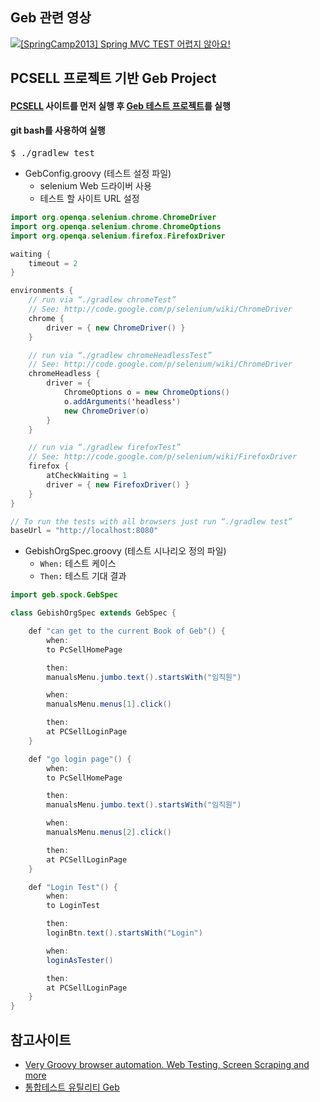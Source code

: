 ## Geb 관련 영상
[![[SpringCamp2013] Spring MVC TEST 어렵지 않아요!](http://img.youtube.com/vi/k_88ADbuJqQ/0.jpg)](https://www.youtube.com/watch?v=k_88ADbuJqQ)

## PCSELL 프로젝트 기반 Geb Project
#### [PCSELL](https://github.com/wooyoung85/pcsell) 사이트를 먼저 실행 후 [Geb 테스트 프로젝트](https://github.com/wooyoung85/pcsell-integration-test)를 실행

#### git bash를 사용하여 실행
<pre>$ ./gradlew test</pre>


- GebConfig.groovy (테스트 설정 파일)
    - selenium Web 드라이버 사용
    - 테스트 할 사이트 URL 설정
```java
import org.openqa.selenium.chrome.ChromeDriver
import org.openqa.selenium.chrome.ChromeOptions
import org.openqa.selenium.firefox.FirefoxDriver

waiting {
    timeout = 2
}

environments {
    // run via “./gradlew chromeTest”
    // See: http://code.google.com/p/selenium/wiki/ChromeDriver
    chrome {
        driver = { new ChromeDriver() }
    }

    // run via “./gradlew chromeHeadlessTest”
    // See: http://code.google.com/p/selenium/wiki/ChromeDriver
    chromeHeadless {
        driver = {
            ChromeOptions o = new ChromeOptions()
            o.addArguments('headless')
            new ChromeDriver(o)
        }
    }

    // run via “./gradlew firefoxTest”
    // See: http://code.google.com/p/selenium/wiki/FirefoxDriver
    firefox {
        atCheckWaiting = 1
        driver = { new FirefoxDriver() }
    }
}

// To run the tests with all browsers just run “./gradlew test”
baseUrl = "http://localhost:8080"
```

- GebishOrgSpec.groovy (테스트 시나리오 정의 파일)
    - <code>When:</code> 테스트 케이스
    - <code>Then:</code> 테스트 기대 결과
```java
import geb.spock.GebSpec

class GebishOrgSpec extends GebSpec {

    def "can get to the current Book of Geb"() {
        when:
        to PcSellHomePage

        then:
        manualsMenu.jumbo.text().startsWith("임직원")

        when:
        manualsMenu.menus[1].click()

        then:
        at PCSellLoginPage
    }

    def "go login page"() {
        when:
        to PcSellHomePage

        then:
        manualsMenu.jumbo.text().startsWith("임직원")

        when:
        manualsMenu.menus[2].click()

        then:
        at PCSellLoginPage
    }

    def "Login Test"() {
        when:
        to LoginTest

        then:
        loginBtn.text().startsWith("Login")

        when:
        loginAsTester()

        then:
        at PCSellLoginPage
    }
}
```

## 참고사이트
- [Very Groovy browser automation. Web Testing, Screen Scraping and more](http://www.gebish.org/)<br/>
- [통합테스트 유틸리티 Geb](http://shy-blg.tistory.com/entry/%ED%86%B5%ED%95%A9%ED%85%8C%EC%8A%A4%ED%8A%B8-%EC%9C%A0%ED%8B%B8%EB%A6%AC%ED%8B%B0-Geb)
